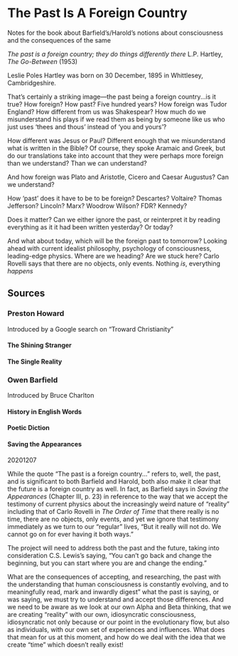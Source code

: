 # The Past Is A Foreign Country

Notes for the book about Barfield’s/Harold’s notions about consciousness and the consequences of the same

*The past is a foreign country; they do things differently there* L.P. Hartley, *The Go-Between* (1953)

Leslie Poles Hartley was born on 30 December, 1895 in Whittlesey, Cambridgeshire.

That’s certainly a striking image—the past being a foreign country...is it true? How foreign? How past? Five hundred years? How foreign was Tudor England? How different from us was Shakespear? How much do we misunderstand his plays if we read them as being by someone like us who just uses ‘thees and thous’ instead of ‘you and yours’?

How different was Jesus or Paul? Different enough that we misunderstand what is written in the Bible? Of course, they spoke Aramaic and Greek, but do our translations take into account that they were perhaps more foreign than we understand? Than we can understand?

And how foreign was Plato and Aristotle, Cicero and Caesar Augustus? Can we understand?

How ‘past’ does it have to be to be foreign? Descartes? Voltaire? Thomas Jefferson? Lincoln? Marx? Woodrow Wilson? FDR? Kennedy?

Does it matter? Can we either ignore the past, or reinterpret it by reading everything as it it had been written yesterday? Or today?

And what about today, which will be the foreign past to tomorrow? Looking ahead with current idealist philosophy, psychology of consciousness, leading-edge physics. Where are we heading? Are we stuck here? Carlo Rovelli says that there are no objects, only events. Nothing *is*, everything *happens*

## Sources

### Preston Howard

Introduced by a Google search on “Troward Christianity”

#### The Shining Stranger

#### The Single Reality

### Owen Barfield

Introduced by Bruce Charlton

#### History in English Words

#### Poetic Diction

#### Saving the Appearances

20201207

While the quote “The past is a foreign country...” refers to, well, the past, and is significant to both Barfield and Harold, both also make it clear that the future is a foreign country as well. In fact, as Barfield says in *Saving the Appearances* (Chapter III, p. 23) in reference to the way that we accept the testimony of current physics about the increasingly weird nature of “reality” including that of Carlo Rovelli in *The Order of Time* that there really is no time, there are no objects, only events, and yet we ignore that testimony immediately as we turn to our “regular” lives, “But it really will not do. We cannot go on for ever having it both ways.”

The project will need to address both the past and the future, taking into consideration C.S. Lewis’s saying, “You can’t go back and change the beginning, but you can start where you are and change the ending.”

What are the consequences of accepting, and researching, the past with the understanding that human consciousness is constantly evolving, and to meaningfully read, mark and inwardly digest” what the past is saying, or was saying, we must try to understand and accept those differences. And we need to be aware as we look at our own Alpha and Beta thinking, that we are creating “reality” with our own, idiosyncratic consciousness, idiosyncratic not only because or our point in the evolutionary flow, but also as individuals, with our own set of experiences and influences. What does that mean for us at this moment, and how do we deal with the idea that we create “time” which doesn’t really exist!
